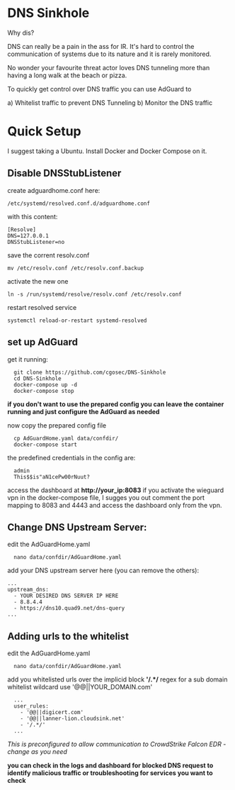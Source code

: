 # DNS Sinkhole
Why dis?

DNS can really be a pain in the ass for IR. It's hard to control the communication of systems due to its nature and it is rarely monitored.

No wonder your favourite threat actor loves DNS tunneling more than having a long walk at the beach or pizza.

To quickly get control over DNS traffic you can use AdGuard to 

a) Whitelist traffic to prevent DNS Tunneling
b) Monitor the DNS traffic

# Quick Setup
I suggest taking a Ubuntu. Install Docker and Docker Compose on it.

## Disable DNSStubListener

create adguardhome.conf here:


    /etc/systemd/resolved.conf.d/adguardhome.conf


with this content:


    [Resolve]
    DNS=127.0.0.1
    DNSStubListener=no


save the corrent resolv.conf


    mv /etc/resolv.conf /etc/resolv.conf.backup


activate the new one


    ln -s /run/systemd/resolve/resolv.conf /etc/resolv.conf


restart resolved service


    systemctl reload-or-restart systemd-resolved


## set up AdGuard

get it running:


      git clone https://github.com/cgosec/DNS-Sinkhole
      cd DNS-Sinkhole
      docker-compose up -d
      docker-compose stop


**if you don't want to use the prepared config you can leave the container running and just configure the AdGuard as needed**

now copy the prepared config file 


      cp AdGuardHome.yaml data/confdir/
      docker-compose start


the predefined credentials in the config are:


      admin  
      This$$is"aN1cePw00rNuut?


access the dashboard at **http://your_ip:8083**
if you activate the wieguard vpn in the docker-compose file, I sugges you out comment the port mapping to 8083 and 4443 and access the dashboard only from the vpn. 


## Change DNS Upstream Server:

edit the AdGuardHome.yaml


      nano data/confdir/AdGuardHome.yaml


add your DNS upstream server here (you can remove the others):

    ...
    upstream_dns:
      - YOUR DESIRED DNS SERVER IP HERE
      - 8.8.4.4 
      - https://dns10.quad9.net/dns-query
    ...


## Adding urls to the whitelist

edit the AdGuardHome.yaml


      nano data/confdir/AdGuardHome.yaml


add you whitelisted urls over the implicid block **'/.*/** regex
for a sub domain whitelist wildcard use '@@||YOUR_DOMAIN.com'

      ...
      user_rules: 
        - '@@||digicert.com'
        - '@@||lanner-lion.cloudsink.net'
        - '/.*/'
      ...

*This is preconfigured to allow communication to CrowdStrike Falcon EDR - change as you need*

**you can check in the logs and dashboard for blocked DNS request to identify malicious traffic or troubleshooting for services you want to check**
  
